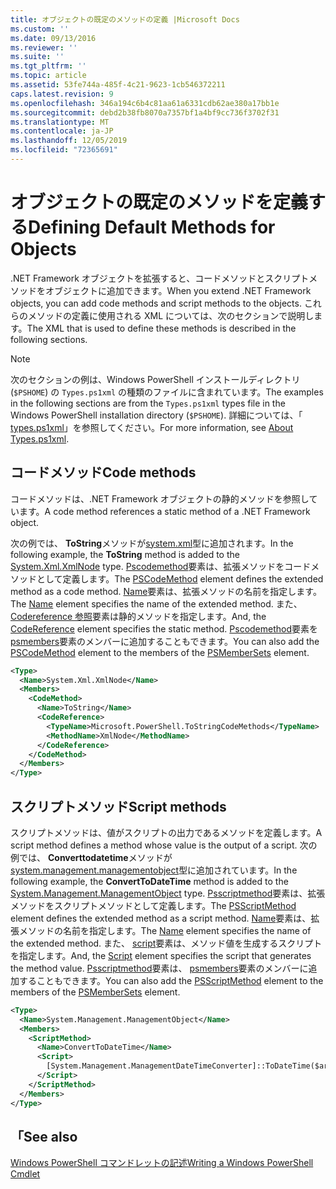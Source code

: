 ```yaml
---
title: オブジェクトの既定のメソッドの定義 |Microsoft Docs
ms.custom: ''
ms.date: 09/13/2016
ms.reviewer: ''
ms.suite: ''
ms.tgt_pltfrm: ''
ms.topic: article
ms.assetid: 53fe744a-485f-4c21-9623-1cb546372211
caps.latest.revision: 9
ms.openlocfilehash: 346a194c6b4c81aa61a6331cdb62ae380a17bb1e
ms.sourcegitcommit: debd2b38fb8070a7357bf1a4bf9cc736f3702f31
ms.translationtype: MT
ms.contentlocale: ja-JP
ms.lasthandoff: 12/05/2019
ms.locfileid: "72365691"
---
```

# <a name="defining-default-methods-for-objects"></a><span data-ttu-id="06d4d-102">オブジェクトの既定のメソッドを定義する</span><span class="sxs-lookup"><span data-stu-id="06d4d-102">Defining Default Methods for Objects</span></span>

<span data-ttu-id="06d4d-103">.NET Framework オブジェクトを拡張すると、コードメソッドとスクリプトメソッドをオブジェクトに追加できます。</span><span class="sxs-lookup"><span data-stu-id="06d4d-103">When you extend .NET Framework objects, you can add code methods and script methods to the objects.</span></span>
<span data-ttu-id="06d4d-104">これらのメソッドの定義に使用される XML については、次のセクションで説明します。</span><span class="sxs-lookup"><span data-stu-id="06d4d-104">The XML that is used to define these methods is described in the following sections.</span></span>

> [!NOTE]
> <span data-ttu-id="06d4d-105">次のセクションの例は、Windows PowerShell インストールディレクトリ (`$PSHOME`) の `Types.ps1xml` の種類のファイルに含まれています。</span><span class="sxs-lookup"><span data-stu-id="06d4d-105">The examples in the following sections are from the `Types.ps1xml` types file in the Windows PowerShell installation directory (`$PSHOME`).</span></span> <span data-ttu-id="06d4d-106">詳細については、「 [types.ps1xml](/powershell/module/microsoft.powershell.core/about/about_types.ps1xml)」を参照してください。</span><span class="sxs-lookup"><span data-stu-id="06d4d-106">For more information, see [About Types.ps1xml](/powershell/module/microsoft.powershell.core/about/about_types.ps1xml).</span></span>

## <a name="code-methods"></a><span data-ttu-id="06d4d-107">コードメソッド</span><span class="sxs-lookup"><span data-stu-id="06d4d-107">Code methods</span></span>

<span data-ttu-id="06d4d-108">コードメソッドは、.NET Framework オブジェクトの静的メソッドを参照しています。</span><span class="sxs-lookup"><span data-stu-id="06d4d-108">A code method references a static method of a .NET Framework object.</span></span>

<span data-ttu-id="06d4d-109">次の例では、 **ToString**メソッドが[system.xml](/dotnet/api/System.Xml.XmlNode)型に追加されます。</span><span class="sxs-lookup"><span data-stu-id="06d4d-109">In the following example, the **ToString** method is added to the [System.Xml.XmlNode](/dotnet/api/System.Xml.XmlNode) type.</span></span> <span data-ttu-id="06d4d-110">[Pscodemethod](/dotnet/api/system.management.automation.pscodemethod)要素は、拡張メソッドをコードメソッドとして定義します。</span><span class="sxs-lookup"><span data-stu-id="06d4d-110">The [PSCodeMethod](/dotnet/api/system.management.automation.pscodemethod) element defines the extended method as a code method.</span></span> <span data-ttu-id="06d4d-111">[Name](/dotnet/api/system.management.automation.psmemberinfo.name?view=pscore-6.2.0#System_Management_Automation_PSMemberInfo_Name)要素は、拡張メソッドの名前を指定します。</span><span class="sxs-lookup"><span data-stu-id="06d4d-111">The [Name](/dotnet/api/system.management.automation.psmemberinfo.name?view=pscore-6.2.0#System_Management_Automation_PSMemberInfo_Name) element specifies the name of the extended method.</span></span> <span data-ttu-id="06d4d-112">また、 [Codereference 参照](/dotnet/api/system.management.automation.pscodemethod.codereference?view=pscore-6.2.0#System_Management_Automation_PSCodeMethod_CodeReference)要素は静的メソッドを指定します。</span><span class="sxs-lookup"><span data-stu-id="06d4d-112">And, the [CodeReference](/dotnet/api/system.management.automation.pscodemethod.codereference?view=pscore-6.2.0#System_Management_Automation_PSCodeMethod_CodeReference) element specifies the static method.</span></span> <span data-ttu-id="06d4d-113">[Pscodemethod](/dotnet/api/system.management.automation.pscodemethod)要素を[psmembers](/dotnet/api/system.management.automation.psmemberset?view=pscore-6.2.0)要素のメンバーに追加することもできます。</span><span class="sxs-lookup"><span data-stu-id="06d4d-113">You can also add the [PSCodeMethod](/dotnet/api/system.management.automation.pscodemethod) element to the members of the [PSMemberSets](/dotnet/api/system.management.automation.psmemberset?view=pscore-6.2.0) element.</span></span>

```xml
<Type>
  <Name>System.Xml.XmlNode</Name>
  <Members>
    <CodeMethod>
      <Name>ToString</Name>
      <CodeReference>
        <TypeName>Microsoft.PowerShell.ToStringCodeMethods</TypeName>
        <MethodName>XmlNode</MethodName>
      </CodeReference>
    </CodeMethod>
  </Members>
</Type>
```

## <a name="script-methods"></a><span data-ttu-id="06d4d-114">スクリプトメソッド</span><span class="sxs-lookup"><span data-stu-id="06d4d-114">Script methods</span></span>

<span data-ttu-id="06d4d-115">スクリプトメソッドは、値がスクリプトの出力であるメソッドを定義します。</span><span class="sxs-lookup"><span data-stu-id="06d4d-115">A script method defines a method whose value is the output of a script.</span></span> <span data-ttu-id="06d4d-116">次の例では、 **Converttodatetime**メソッドが[system.management.managementobject](/dotnet/api/System.Management.ManagementObject)型に追加されています。</span><span class="sxs-lookup"><span data-stu-id="06d4d-116">In the following example, the **ConvertToDateTime** method is added to the [System.Management.ManagementObject](/dotnet/api/System.Management.ManagementObject) type.</span></span> <span data-ttu-id="06d4d-117">[Psscriptmethod](/dotnet/api/system.management.automation.psscriptmethod?view=pscore-6.2.0)要素は、拡張メソッドをスクリプトメソッドとして定義します。</span><span class="sxs-lookup"><span data-stu-id="06d4d-117">The [PSScriptMethod](/dotnet/api/system.management.automation.psscriptmethod?view=pscore-6.2.0) element defines the extended method as a script method.</span></span> <span data-ttu-id="06d4d-118">[Name](/dotnet/api/system.management.automation.psmemberinfo.name?view=pscore-6.2.0#System_Management_Automation_PSMemberInfo_Name)要素は、拡張メソッドの名前を指定します。</span><span class="sxs-lookup"><span data-stu-id="06d4d-118">The [Name](/dotnet/api/system.management.automation.psmemberinfo.name?view=pscore-6.2.0#System_Management_Automation_PSMemberInfo_Name) element specifies the name of the extended method.</span></span> <span data-ttu-id="06d4d-119">また、 [script](/dotnet/api/system.management.automation.psscriptmethod.script?view=pscore-6.2.0#System_Management_Automation_PSScriptMethod_Script)要素は、メソッド値を生成するスクリプトを指定します。</span><span class="sxs-lookup"><span data-stu-id="06d4d-119">And, the [Script](/dotnet/api/system.management.automation.psscriptmethod.script?view=pscore-6.2.0#System_Management_Automation_PSScriptMethod_Script) element specifies the script that generates the method value.</span></span> <span data-ttu-id="06d4d-120">[Psscriptmethod](/dotnet/api/system.management.automation.psscriptmethod?view=pscore-6.2.0)要素は、 [psmembers](/dotnet/api/system.management.automation.psmemberset?view=pscore-6.2.0)要素のメンバーに追加することもできます。</span><span class="sxs-lookup"><span data-stu-id="06d4d-120">You can also add the [PSScriptMethod](/dotnet/api/system.management.automation.psscriptmethod?view=pscore-6.2.0) element to the members of the [PSMemberSets](/dotnet/api/system.management.automation.psmemberset?view=pscore-6.2.0) element.</span></span>

```xml
<Type>
  <Name>System.Management.ManagementObject</Name>
  <Members>
    <ScriptMethod>
      <Name>ConvertToDateTime</Name>
      <Script>
        [System.Management.ManagementDateTimeConverter]::ToDateTime($args[0])
      </Script>
    </ScriptMethod>
  </Members>
</Type>
```

## <a name="see-also"></a><span data-ttu-id="06d4d-121">「</span><span class="sxs-lookup"><span data-stu-id="06d4d-121">See also</span></span>

[<span data-ttu-id="06d4d-122">Windows PowerShell コマンドレットの記述</span><span class="sxs-lookup"><span data-stu-id="06d4d-122">Writing a Windows PowerShell Cmdlet</span></span>](./writing-a-windows-powershell-cmdlet.md)
